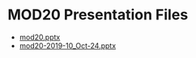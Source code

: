 <!--
This is a machine generated file, and should not be edited, as it will be overwritten with future updates.
-->

# MOD20 Presentation Files

- [mod20.pptx](http://cdn.tailwindtraders.com/assets/mod/mod20/mod20.pptx)
- [mod20-2019-10_Oct-24.pptx](http://cdn.tailwindtraders.com/assets/mod/mod20/mod20-2019-10_Oct-24.pptx)


